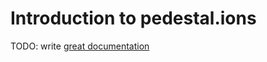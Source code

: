 # Introduction to pedestal.ions

TODO: write [great documentation](http://jacobian.org/writing/what-to-write/)
